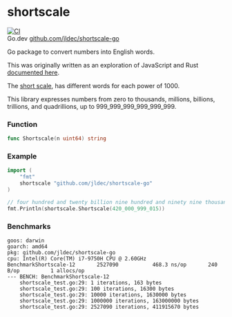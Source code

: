 # shortscale

[![CI](https://github.com/jldec/shortscale-go/workflows/CI/badge.svg)](https://github.com/jldec/shortscale-go/actions)  
Go.dev [github.com/jldec/shortscale-go](https://pkg.go.dev/github.com/jldec/shortscale-go)

Go package to convert numbers into English words.

This was originally written as an exploration of JavaScript and Rust [documented here](https://jldec.me/forays-from-node-to-rust).

The [short scale](https://en.wikipedia.org/wiki/Long_and_short_scales#Comparison),
has different words for each power of 1000.

This library expresses numbers from zero to thousands,
millions, billions, trillions, and quadrillions, up to 999_999_999_999_999_999.

### Function
```go
func Shortscale(n uint64) string
```

### Example
```go
import (
    "fmt"
    shortscale "github.com/jldec/shortscale-go"
)

// four hundred and twenty billion nine hundred and ninety nine thousand and fifteen
fmt.Println(shortscale.Shortscale(420_000_999_015))
```

### Benchmarks

```
goos: darwin
goarch: amd64
pkg: github.com/jldec/shortscale-go
cpu: Intel(R) Core(TM) i7-9750H CPU @ 2.60GHz
BenchmarkShortscale-12    	 2527090	       468.3 ns/op	     240 B/op	       1 allocs/op
--- BENCH: BenchmarkShortscale-12
    shortscale_test.go:29: 1 iterations, 163 bytes
    shortscale_test.go:29: 100 iterations, 16300 bytes
    shortscale_test.go:29: 10000 iterations, 1630000 bytes
    shortscale_test.go:29: 1000000 iterations, 163000000 bytes
    shortscale_test.go:29: 2527090 iterations, 411915670 bytes
```